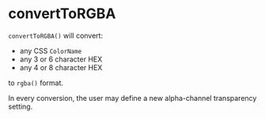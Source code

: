 # convertToRGBA
`convertToRGBA()` will convert:

 - any CSS `ColorName`
 - any 3 or 6 character HEX
 - any 4 or 8 character HEX
 
 to `rgba()` format.
 
 In every conversion, the user may define a new alpha-channel transparency setting.
